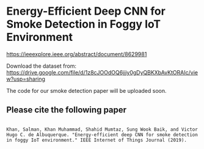 # Energy-Efficient Deep CNN for Smoke Detection in Foggy IoT Environment

https://ieeexplore.ieee.org/abstract/document/8629981

Download the dataset from: https://drive.google.com/file/d/1z8cJOOdOQ6jjjy0gDyQBKXbAvKtORAIc/view?usp=sharing


The code for our smoke detection paper will be uploaded soon.



## Please cite the following paper
<pre>
<code>
Khan, Salman, Khan Muhammad, Shahid Mumtaz, Sung Wook Baik, and Victor Hugo C. de Albuquerque. "Energy-efficient deep CNN for smoke detection in foggy IoT environment." IEEE Internet of Things Journal (2019).
</code>
</pre>
